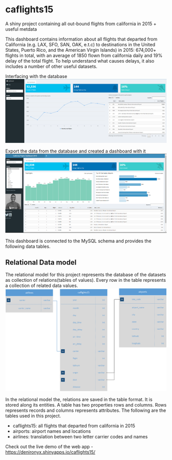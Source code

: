 # caflights15
A shiny project containing all out-bound flights from california in 2015 + useful metdata

This dashboard contains information about all flights that departed from California (e.g. LAX, SFO, SAN, OAK, e.t.c) to destinations in the United States, Puerto Rico, and the American Virgin Islands) in 2015: 674,000+ flights in total, with an average of 1850 flown from california daily and 19% delay of the total flight. To help understand what causes delays, it also includes a number of other useful datasets.

Interfacing with the database
![](images/california1.PNG)

Export the data from the database and created a dashboard with it
![](images/calfornia.PNG)

This dashboard is connected to the MySQL schema and provides the following data tables.

## Relational Data model
The relational model for this project represents the database of the datasets as collection of relations(tables of values). Every row in the table represents a collection of related data values.
![](images/erd.png)


In the relational model the, relations are saved in the table format. It is stored along its entities. A table has two properties rows and columns. Rows represents records and columns represents attributes. The following are the tables used in this project.

- caflights15: all flights that departed from california in 2015
- airports: airport names and locations
- airlines: translation between two letter carrier codes and names

Check out the live demo of the web app - https://denironyx.shinyapps.io/caflights15/
